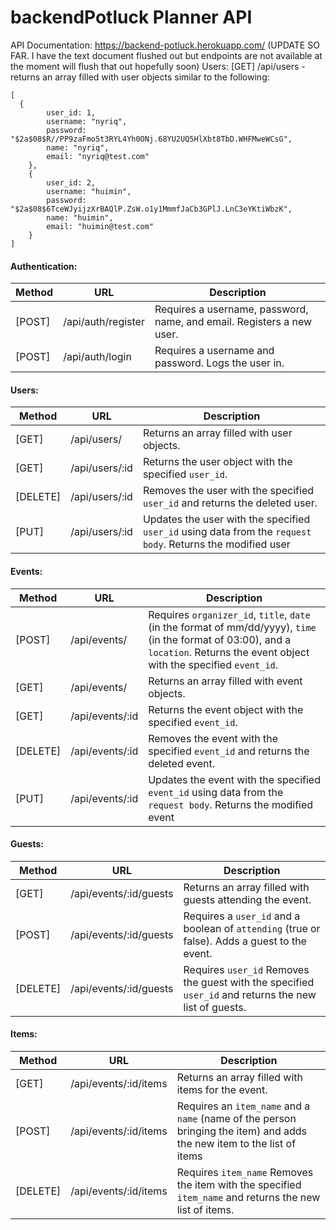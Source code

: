 # backendPotluck Planner API
API Documentation: https://backend-potluck.herokuapp.com/
(UPDATE SO FAR. I have the text document flushed out but endpoints are not available at the moment will flush that out hopefully soon)
Users:
[GET] /api/users - returns an array filled with user objects similar to the following:
```
[
  {
        user_id: 1,
        username: "nyriq",
        password: "$2a$08$R//PP9zaFmo5t3RYL4Yh0ONj.68YU2UQ5HlXbt8TbD.WHFMweWCsG",
        name: "nyriq",
        email: "nyriq@test.com"
    },
    {
        user_id: 2,
        username: "huimin",
        password: "$2a$08$6TceWJyijzXrBAQlP.ZsW.o1y1MmmfJaCb3GPlJ.LnC3eYKtiWbzK",
        name: "huimin",
        email: "huimin@test.com"
    }
]
```

#### Authentication:
| Method   | URL                | Description                                                                                            |
| ------   | --------------     | ------------------------------------------------------------------------------------------------------ |
| [POST]   | /api/auth/register | Requires a username, password, name, and email. Registers a new user.                                  |
| [POST]   | /api/auth/login    | Requires a username and password. Logs the user in.                                                    |

#### Users: 
| Method   | URL                | Description                                                                                            |
| ------   | --------------     | ------------------------------------------------------------------------------------------------------ |
| [GET]    | /api/users/        | Returns an array filled with user objects.                                                             |
| [GET]    | /api/users/:id     | Returns the user object with the specified `user_id`.                                                       |
| [DELETE] | /api/users/:id     | Removes the user with the specified `user_id` and returns the deleted user.                                 |
| [PUT]    | /api/users/:id     | Updates the user with the specified `user_id` using data from the `request body`. Returns the modified user |

#### Events: 
| Method   | URL                 | Description                                                                                                    |
| ------   | --------------      | ---------------------------------------------------------------------------------------------------------      |
| [POST]   | /api/events/        | Requires `organizer_id`, `title`, `date` (in the format of mm/dd/yyyy), `time` (in the format of 03:00), and a `location`.  Returns the event object with the specified `event_id`.                                               |
| [GET]    | /api/events/        | Returns an array filled with event objects.                                                                    |
| [GET]    | /api/events/:id     | Returns the event object with the specified `event_id`.                                                        |
| [DELETE] | /api/events/:id     | Removes the event with the specified `event_id` and returns the deleted event.                                 |
| [PUT]    | /api/events/:id     | Updates the event with the specified `event_id` using data from the `request body`. Returns the modified event |

#### Guests:
| Method   | URL                        | Description                                                                                                 |
| ------   | --------------             | ---------------------------------------------------------------------------------------------------------   |
| [GET]    | /api/events/:id/guests     | Returns an array filled with guests attending the event.                                                    |
| [POST]   | /api/events/:id/guests     | Requires a `user_id` and a boolean of `attending` (true or false). Adds a guest to the event.               |
| [DELETE] | /api/events/:id/guests     | Requires `user_id` Removes the guest with the specified `user_id` and returns the new list of guests.       |

#### Items:
| Method   | URL                       | Description                                                                                                  |
| ------   | --------------            | ---------------------------------------------------------------------------------------------------------    |
| [GET]    | /api/events/:id/items     | Returns an array filled with items for the event.                                                            |
| [POST]   | /api/events/:id/items     | Requires an `item_name` and a `name` (name of the person bringing the item) and adds the new item to the list of items                                              |
| [DELETE] | /api/events/:id/items     | Requires `item_name` Removes the item with the specified `item_name` and returns the new list of items.      |
